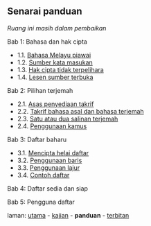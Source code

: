 ---
---

## Senarai panduan

*Ruang ini masih dalam pembaikan*

Bab 1: Bahasa dan hak cipta

* 1.1. [Bahasa Melayu piawai][211]
* 1.2. [Sumber kata masukan][212]
* 1.3. [Hak cipta tidak terpelihara][213]
* 1.4. [Lesen sumber terbuka][214]

Bab 2: Pilihan terjemah

* 2.1. [Asas penyediaan takrif][221]
* 2.2. [Takrif bahasa asal dan bahasa terjemah][222]
* 2.3. [Satu atau dua salinan terjemah][223]
* 2.4. [Penggunaan kamus][224]

Bab 3: Daftar baharu

* 3.1. [Mencipta helai daftar][231]
* 3.2. [Penggunaan baris][232]
* 3.3. [Penggunaan lajur][233]
* 3.4. [Contoh daftar][234]

Bab 4: Daftar sedia dan siap

Bab 5: Pengguna daftar

laman: [utama][0] - [kajian][1] - **panduan** - [terbitan][3]

  [0]: ../index.md
  [1]: ../kajian/index.md
  [3]: ../terbitan/index.md
  [211]: fasal/piawai.md
  [212]: fasal/sumber.md
  [213]: fasal/hak-cipta.md
  [214]: fasal/lesen.md
  [221]: fasal/asas.md
  [222]: fasal/takrif.md
  [223]: fasal/salinan.md
  [224]: fasal/kamus.md
  [231]: fasal/helai.md
  [232]: fasal/baris.md
  [233]: fasal/lajur.md
  [234]: fasal/contoh.md
